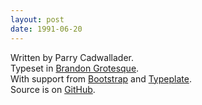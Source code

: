 ```yaml
---
layout: post
date: 1991-06-20
---
```

Written by Parry Cadwallader.
<br/>
Typeset in <a href="http://www.hvdfonts.com/">Brandon Grotesque</a>.
<br/>
With support from <a href="http://twitter.github.io/bootstrap/">Bootstrap</a> and <a href="http://typeplate.com/">Typeplate</a>.
<br/>
Source is on <a href="http://github.com/parryc/parryblog/">GitHub</a>.  
